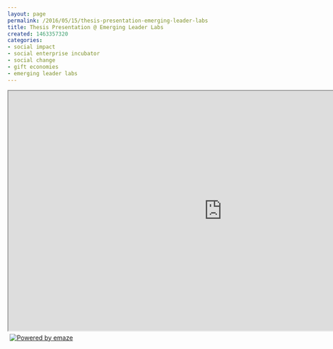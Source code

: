```yaml
---
layout: page
permalink: /2016/05/15/thesis-presentation-emerging-leader-labs
title: Thesis Presentation @ Emerging Leader Labs
created: 1463357320
categories:
- social impact
- social enterprise incubator
- social change
- gift economies
- emerging leader labs
---
```

<p><iframe allowfullscreen="" height="540px" mozallowfullscreen="" seamless="" src="https://app.emaze.com/@ALWIFZF/Thesis-Presentation_DRAFT_3_30_14" webkitallowfullscreen="" width="960"></iframe><a href="https://www.emaze.com" target="_blank"><img alt="Powered by emaze" src="https://app.emaze.com/css/images/embed.png" style="margin: 5px; border: none;"></a></p><p>
<style type="text/css">
div.block-cumulus { display:none; }</style>
</p>
